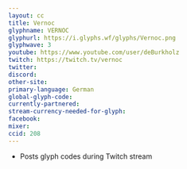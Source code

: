 ```yaml
---
layout: cc
title: Vernoc
glyphname: VERNOC
glyphurl: https://i.glyphs.wf/glyphs/Vernoc.png
glyphwave: 3
youtube: https://www.youtube.com/user/deBurkholz
twitch: https://twitch.tv/vernoc
twitter: 
discord: 
other-site: 
primary-language: German
global-glyph-code: 
currently-partnered: 
stream-currency-needed-for-glyph: 
facebook: 
mixer: 
ccid: 208
---
```

* Posts glyph codes during Twitch stream

